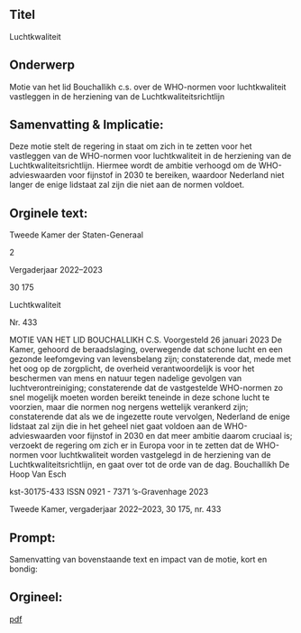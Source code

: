## Titel
Luchtkwaliteit
## Onderwerp
Motie van het lid Bouchallikh c.s. over de WHO-normen voor luchtkwaliteit vastleggen in de herziening van de Luchtkwaliteitsrichtlijn
## Samenvatting & Implicatie:

Deze motie stelt de regering in staat om zich in te zetten voor het vastleggen van de WHO-normen voor luchtkwaliteit in de herziening van de Luchtkwaliteitsrichtlijn. Hiermee wordt de ambitie verhoogd om de WHO-advieswaarden voor fijnstof in 2030 te bereiken, waardoor Nederland niet langer de enige lidstaat zal zijn die niet aan de normen voldoet.
## Orginele text:


Tweede Kamer der Staten-Generaal

2

Vergaderjaar 2022–2023

30 175

Luchtkwaliteit

Nr. 433

MOTIE VAN HET LID BOUCHALLIKH C.S.
Voorgesteld 26 januari 2023
De Kamer,
gehoord de beraadslaging,
overwegende dat schone lucht en een gezonde leefomgeving van
levensbelang zijn;
constaterende dat, mede met het oog op de zorgplicht, de overheid
verantwoordelijk is voor het beschermen van mens en natuur tegen
nadelige gevolgen van luchtverontreiniging;
constaterende dat de vastgestelde WHO-normen zo snel mogelijk moeten
worden bereikt teneinde in deze schone lucht te voorzien, maar die
normen nog nergens wettelijk verankerd zijn;
constaterende dat als we de ingezette route vervolgen, Nederland de
enige lidstaat zal zijn die in het geheel niet gaat voldoen aan de
WHO-advieswaarden voor fijnstof in 2030 en dat meer ambitie daarom
cruciaal is;
verzoekt de regering om zich er in Europa voor in te zetten dat de
WHO-normen voor luchtkwaliteit worden vastgelegd in de herziening van
de Luchtkwaliteitsrichtlijn,
en gaat over tot de orde van de dag.
Bouchallikh
De Hoop
Van Esch

kst-30175-433
ISSN 0921 - 7371
’s-Gravenhage 2023

Tweede Kamer, vergaderjaar 2022–2023, 30 175, nr. 433


## Prompt:
Samenvatting van bovenstaande text en impact van de motie, kort en bondig:

## Orgineel:
[pdf](https://gegevensmagazijn.tweedekamer.nl/OData/v4/2.0/Document(dcbbfdd1-0805-45b6-baee-8bb6d63fdfa1)/resource)
